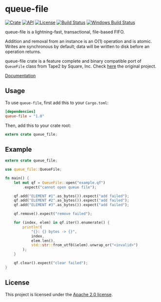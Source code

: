 # queue-file

[![Crate](https://img.shields.io/crates/v/queue-file.svg)](https://crates.io/crates/queue-file)
[![API](https://docs.rs/queue-file/badge.svg)](https://docs.rs/queue-file)
[![License](https://img.shields.io/badge/license-Apache--2.0-blue.svg)](LICENSE)
[![Build Status](https://travis-ci.org/ing-systems/queue-file.svg?branch=master)](https://travis-ci.org/ing-systems/queue-file)
[![Windows Build Status](https://ci.appveyor.com/api/projects/status/loj512o2qo6q0rwg?svg=true)](https://ci.appveyor.com/project/khrs/queue-file)

queue-file is a lightning-fast, transactional, file-based FIFO.

Addition and removal from an instance is an O(1) operation and is atomic.
Writes are synchronous by default; data will be written to disk before an operation returns.

queue-file crate is a feature complete and binary compatible port of `QueueFile` class from
Tape2 by Square, Inc. Check [here](https://github.com/square/tape) the original project.

[Documentation](https://docs.rs/queue-file)

## Usage

To use `queue-file`, first add this to your `Cargo.toml`:

```toml
[dependencies]
queue-file = "1.0"
```

Then, add this to your crate root:

```rust
extern crate queue_file;
```

## Example

```rust
extern crate queue_file;

use queue_file::QueueFile;

fn main() {
    let mut qf = QueueFile::open("example.qf")
        .expect("cannot open queue file");

    qf.add("ELEMENT #1".as_bytes()).expect("add failed");
    qf.add("ELEMENT #2".as_bytes()).expect("add failed");
    qf.add("ELEMENT #3".as_bytes()).expect("add failed");

    qf.remove().expect("remove failed");

    for (index, elem) in qf.iter().enumerate() {
        println!(
            "{}: {} bytes -> {}",
            index,
            elem.len(),
            std::str::from_utf8(&elem).unwrap_or("<invalid>")
        );
    }

    qf.clear().expect("clear failed");
}
```

## License

This project is licensed under the [Apache 2.0 license](LICENSE).
